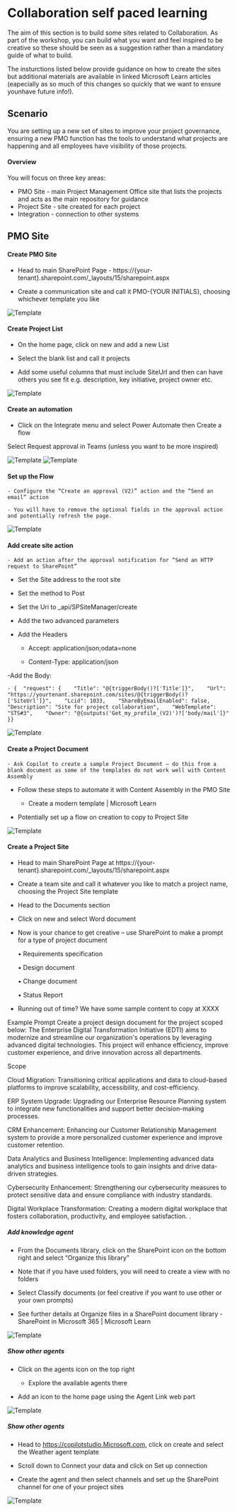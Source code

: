 
# Collaboration self paced learning

The aim of this section is to build some sites related to Collaboration. As part of the workshop, you can build what you want and feel inspired to be creative so these should be seen as a suggestion rather than a mandatory guide of what to build.

The insturctions listed below provide guidance on how to create the sites but additional materials are available in linked Microsoft Learn articles (eapecially as so much of this changes so quickly that we want to ensure younhave future info!).

## Scenario

You are setting up a new set of sites to improve your project governance, ensuring a new PMO function has the tools to understand what projects are happening and all employees have visibility of those projects.

#### Overview

You will focus on three key areas:

- PMO Site - main Project Management Office site that lists the projects and acts as the main repository for guidance
- Project Site - site created for each project
- Integration - connection to other systems

## PMO Site

#### Create PMO Site

- Head to main SharePoint Page - https://{your-tenant}.sharepoint.com/_layouts/15/sharepoint.aspx

- Create a communication site and call it PMO-{YOUR INITIALS}, choosing whichever template you like

![Template]()

#### Create Project List

- On the home page, click on new and add a new List

- Select the blank list and call it projects

- Add some useful columns that must include SiteUrl and then can have others you see fit e.g. description, key initiative, project owner etc.

![Template]()

#### Create an automation

- Click on the Integrate menu and select Power Automate then Create a flow

Select Request approval in Teams (unless you want to be more inspired)

![Template]()
![Template]()

#### Set up the Flow

	- Configure the “Create an approval (V2)” action and the “Send an email” action

	- You will have to remove the optional fields in the approval action and potentially refresh the page.

 ![Template]()

#### Add create site action

	- Add an action after the approval notification for “Send an HTTP request to SharePoint”

- Set the Site address to the root site

- Set the method to Post

- Set the Uri to _api/SPSiteManager/create

- Add the two advanced parameters

- Add the Headers
	
	- Accept: application/json;odata=none
	
	- Content-Type: application/json

-Add the Body:
	
	- {  "request": {    "Title": "@{triggerBody()?['Title']}",    "Url": "https://yourtenant.sharepoint.com/sites/@{triggerBody()?['SiteUrl']}",    "Lcid": 1033,    "ShareByEmailEnabled": false,    "Description": "Site for project collaboration",    "WebTemplate": "STS#3",    "Owner": "@{outputs('Get_my_profile_(V2)')?['body/mail']}"  }}

 ![Template]()

#### Create a Project Document

	- Ask Copilot to create a sample Project Document – do this from a blank document as some of the templates do not work well with Content Assembly

- Follow these steps to automate it with Content Assembly in the PMO Site
	
	- Create a modern template | Microsoft Learn

- Potentially set up a flow on creation to copy to Project Site

 ![Template]()

#### Create a Project Site

- Head to main SharePoint Page at https://{your-tenant}.sharepoint.com/_layouts/15/sharepoint.aspx

- Create a team site and call it whatever you like to match a project name, choosing the Project Site template

- Head to the Documents section

- Click on new and select Word document

- Now is your chance to get creative – use SharePoint to make a prompt for a type of project document
	
	• Requirements specification
	
	• Design document
	
	• Change document
	
	• Status Report

- Running out of time? We have some sample content to copy at XXXX


Example Prompt
Create a project design document for the project scoped below:
The Enterprise Digital Transformation Initiative (EDTI) aims to modernize and streamline our organization's operations by leveraging advanced digital technologies. This project will enhance efficiency, improve customer experience, and drive innovation across all departments. 

Scope 

Cloud Migration: Transitioning critical applications and data to cloud-based platforms to improve scalability, accessibility, and cost-efficiency. 

ERP System Upgrade: Upgrading our Enterprise Resource Planning system to integrate new functionalities and support better decision-making processes. 

CRM Enhancement: Enhancing our Customer Relationship Management system to provide a more personalized customer experience and improve customer retention. 

Data Analytics and Business Intelligence: Implementing advanced data analytics and business intelligence tools to gain insights and drive data-driven strategies. 

Cybersecurity Enhancement: Strengthening our cybersecurity measures to protect sensitive data and ensure compliance with industry standards. 

Digital Workplace Transformation: Creating a modern digital workplace that fosters collaboration, productivity, and employee satisfaction. . 

##### Add knowledge agent

- From the Documents library, click on the SharePoint icon on the bottom right and select “Organize this library”

- Note that if you have used folders, you will need to create a view with no folders

- Select Classify documents (or feel creative if you want to use other or your own prompts)

- See further details at Organize files in a SharePoint document library - SharePoint in Microsoft 365 | Microsoft Learn

 ![Template]()

##### Show other agents

- Click on the agents icon on the top right

	- Explore the available agents there

- Add an icon to the home page using the Agent Link web part

 ![Template]()

##### Show other agents

- Head to https://copilotstudio.Microsoft.com, click on create and select the Weather agent template

- Scroll down to Connect your data and click on Set up connection

- Create the agent and then select channels and set up the SharePoint channel for one of your project sites

 ![Template]()
